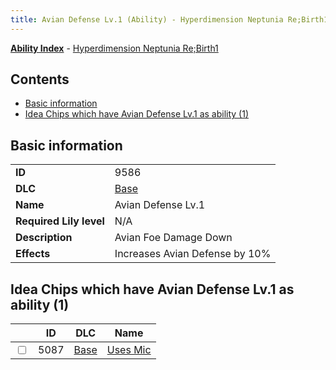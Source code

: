 ```yaml
---
title: Avian Defense Lv.1 (Ability) - Hyperdimension Neptunia Re;Birth1
---
```


[**Ability Index**](/neptunia/rb1/ability/index.html) - [Hyperdimension Neptunia Re;Birth1](/neptunia/rb1)

## Contents

- [Basic information](#basic-information)
- [Idea Chips which have Avian Defense Lv.1 as ability (1)](#idea-chips-which-have-avian-defense-lv1-as-ability-1)

## Basic information

|   |   |
| -- | -- |
| **ID** | 9586 |
| **DLC** | [Base](/neptunia/rb1/dlc/1-base.html) |
| **Name** | Avian Defense Lv.1 |
| **Required Lily level** | N/A |
| **Description** | Avian Foe Damage Down |
| **Effects** | Increases Avian Defense by 10% |


## Idea Chips which have Avian Defense Lv.1 as ability (1)

|    | ID | DLC | Name |
| -- | -- | --- | ---- |
| <input type="checkbox" id="rb1-item-1-5087" class="trackbox" /> | 5087 | [Base](/neptunia/rb1/dlc/1-base.html) | [Uses Mic](/neptunia/rb1/item/1-5087-uses-mic.html) |
